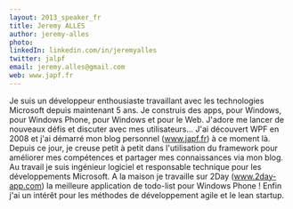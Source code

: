 ```yaml
---
layout: 2013_speaker_fr
title: Jeremy ALLES
author: jeremy-alles
photo: 
linkedIn: linkedin.com/in/jeremyalles
twitter: jalpf
email: jeremy.alles@gmail.com
web: www.japf.fr
---
```


Je suis un développeur enthousiaste travaillant avec les technologies Microsoft depuis maintenant 5 ans. Je construis des apps, pour Windows, pour Windows Phone, pour Windows et pour le Web. J'adore me lancer de nouveaux défis et discuter avec mes utilisateurs... J'ai découvert WPF en 2008 et j'ai démarré mon blog personnel (www.japf.fr) à ce moment là. Depuis ce jour, je creuse petit à petit dans l'utilisation du framework pour améliorer mes compétences et partager mes connaissances via mon blog. Au travail je suis ingénieur logiciel et responsable technique pour les développements Microsoft. A la maison je travaille sur 2Day (www.2day-app.com) la meilleure application de todo-list pour Windows Phone ! Enfin j'ai un intérêt pour les méthodes de développement agile et le lean startup.
